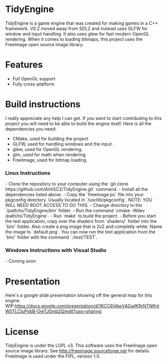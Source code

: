 # TidyEngine
TidyEngine is a game engine that was created for making games in a C++ framework. V0.2 moved away from SDL2 and instead uses GLFW for window and input handling. It also uses glew for fast modern OpenGL rendering. When it comes to loading bitmaps, this project uses the FreeImage open source image library.

# Features
- Full OpenGL support
- Fully cross-platform

# Build instructions
I really appreciate any help I can get. If you want to start contributing to this project you will need to be able to build the engine itself. Here is all the dependencies you need:

- CMake, used for building the project
- GLFW, used for handling windows and the input.
- glew, used for OpenGL rendering.
- glm, used for math when rendering.
- FreeImage, used for bitmap loading.

<h3>Linux Instructions</h3>
- Clone the repository to your computer using the `git clone https://github.com/AntiSC2/TidyEngine.git` command.
- Install all the dependencies listed above.
- Copy the `freeimage.pc` file into your pkgconfig directory. Usually located in `/usr/lib/pkgconfig`. NOTE: YOU WILL NEED ROOT ACCESS TO DO THIS.
- Change directory to the `/path/to/TidyEngine/bin` folder.
- Run the command `cmake -Wdev /path/to/TidyEngine`.
- Run `make` to build the project.
- Before you start the test application, copy over the shaders from `shaders/` folder into the `bin/` folder. Also create a png image that is 2x2 and completly white. Name the image to `default.png`. You can now run the test application from the `bin/` folder with the command `./test/TEST`.

<h3>Windows Instructions with Visual Studio</h3>
- Coming soon

# Presentation
Here's a google slide presentation showing off the general map for this engine.
WIP:https://docs.google.com/presentation/d/1KCC6VAwV4GwIKRrNTNlfntW5TLCluPvbB-OwTJ0mb2Q/edit?usp=sharing

# License
TidyEngine is under the LGPL v3. This software uses the FreeImage open source image library. See http://freeimage.sourceforge.net for details. FreeImage is used under the FIPL, version 1.0. 

